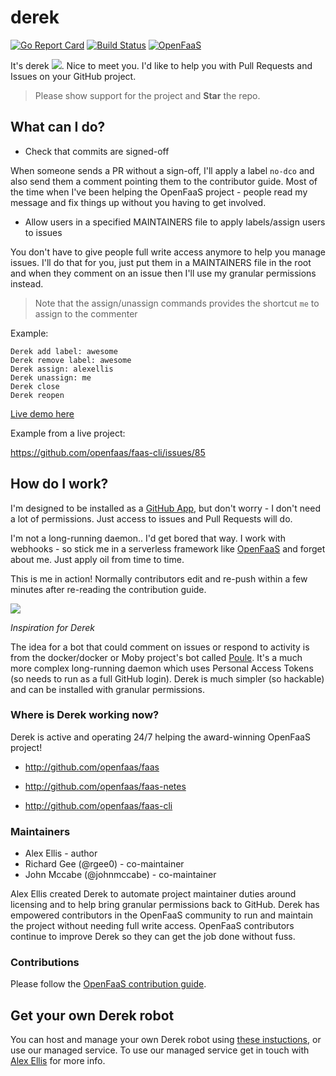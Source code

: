 # derek

[![Go Report Card](https://goreportcard.com/badge/github.com/alexellis/derek)](https://goreportcard.com/report/github.com/alexellis/derek) [![Build Status](https://travis-ci.org/alexellis/derek.svg?branch=master)](https://travis-ci.org/alexellis/derek)
[![OpenFaaS](https://img.shields.io/badge/openfaas-serverless-blue.svg)](https://www.openfaas.com)

It's derek ![](https://avatars2.githubusercontent.com/in/4385?v=4&u=55bb4ce982675cb17680b7215e7e0d024b549324&s=24). Nice to meet you. I'd like to help you with Pull Requests and Issues on your GitHub project.

> Please show support for the project and **Star** the repo.

## What can I do?

* Check that commits are signed-off

When someone sends a PR without a sign-off, I'll apply a label `no-dco` and also send them a comment pointing them to the contributor guide. Most of the time when I've been helping the OpenFaaS project - people read my message and fix things up without you having to get involved.

* Allow users in a specified MAINTAINERS file to apply labels/assign users to issues

You don't have to give people full write access anymore to help you manage issues. I'll do that for you, just put them in a MAINTAINERS file in the root and when they comment on an issue then I'll use my granular permissions instead.

> Note that the assign/unassign commands provides the shortcut `me` to assign to the commenter

Example:

```
Derek add label: awesome
Derek remove label: awesome
Derek assign: alexellis
Derek unassign: me
Derek close
Derek reopen 
```

[Live demo here](https://twitter.com/alexellisuk/status/905694832445804544)

Example from a live project:

https://github.com/openfaas/faas-cli/issues/85

## How do I work?

I'm designed to be installed as a [GitHub App](https://developer.github.com/apps/building-integrations/setting-up-and-registering-github-apps/), but don't worry - I don't need a lot of permissions. Just access to issues and Pull Requests will do.

I'm not a long-running daemon.. I'd get bored that way. I work with webhooks - so stick me in a serverless framework like [OpenFaaS](https://github.com/alexellis/faas) and forget about me. Just apply oil from time to time.

This is me in action! Normally contributors edit and re-push within a few minutes after re-reading the contribution guide.

![](https://user-images.githubusercontent.com/6358735/29704343-542a36da-8971-11e7-871e-da30c8e86cae.png)

*Inspiration for Derek*

The idea for a bot that could comment on issues or respond to activity is from the docker/docker or Moby project's bot called [Poule](https://github.com/icecrime/poule). It's a much more complex long-running daemon which uses Personal Access Tokens (so needs to run as a full GitHub login). Derek is much simpler (so hackable) and can be installed with granular permissions.

### Where is Derek working now?

Derek is active and operating 24/7 helping the award-winning OpenFaaS project!

* http://github.com/openfaas/faas

* http://github.com/openfaas/faas-netes

* http://github.com/openfaas/faas-cli

### Maintainers

* Alex Ellis - author
* Richard Gee (@rgee0) - co-maintainer
* John Mccabe (@johnmccabe) - co-maintainer

Alex Ellis created Derek to automate project maintainer duties around licensing and to help bring granular permissions back to GitHub. Derek has empowered contributors in the OpenFaaS community to run and maintain the project without needing full write access. OpenFaaS contributors continue to improve Derek so they can get the job done without fuss.

### Contributions

Please follow the [OpenFaaS contribution guide](https://github.com/openfaas/faas/blob/master/CONTRIBUTING.md).

## Get your own Derek robot

You can host and manage your own Derek robot using [these instuctions](GET.md), or use our managed service. To use our managed service get in touch with [Alex Ellis](mailto:alex@openfaas.com) for more info.
